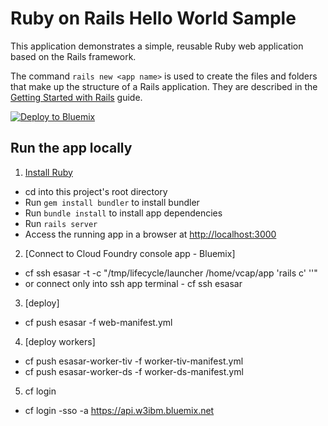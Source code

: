 # Ruby on Rails Hello World Sample

This application demonstrates a simple, reusable Ruby web application based on the Rails framework.

The command `rails new <app name>` is used to create the files and folders that make up the structure of a Rails application. They are described in the [Getting Started with Rails][] guide.

[![Deploy to Bluemix](https://bluemix.net/deploy/button.png)](https://bluemix.net/deploy?repository=https://github.com/IBM-Bluemix/ruby-rails-helloworld)

## Run the app locally

1. [Install Ruby][]
+ cd into this project's root directory
+ Run `gem install bundler` to install bundler
+ Run `bundle install` to install app dependencies
+ Run `rails server`
+ Access the running app in a browser at <http://localhost:3000>

[Install Ruby]: https://www.ruby-lang.org/en/documentation/installation
[Getting Started with Rails]: http://guides.rubyonrails.org/v3.2.8/getting_started.html#creating-the-blog-application

2. [Connect to Cloud Foundry console app - Bluemix]
+ cf ssh esasar -t -c "/tmp/lifecycle/launcher /home/vcap/app 'rails c' ''"
+ or connect only into ssh app terminal - cf ssh esasar

3. [deploy]
+ cf push esasar -f web-manifest.yml

4. [deploy workers]
+ cf push esasar-worker-tiv -f worker-tiv-manifest.yml
+ cf push esasar-worker-ds -f worker-ds-manifest.yml

5. cf login
+ cf login -sso -a https://api.w3ibm.bluemix.net